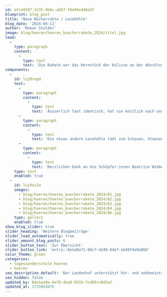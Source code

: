 ```yaml
---
id: afce9197-3235-4b6c-a857-f6e94e448a3f
blueprint: blog_post
title: 'Neue Bücherrakte / Lesehöhle'
blog_date: '2024-04-11'
author: 'Roman Stalder'
image: blog/hoeren/hoeren_buecherrakete_2024/titel.jpg
lead:
  -
    type: paragraph
    content:
      -
        type: text
        text: 'Die Rakete war das Kernstück der Kulisse an der Abschlussfeier im Sommer 2023. Seither schmückt sie den Vorraum unserer Bibliothek. '
components:
  -
    id: luj0ragd
    text:
      -
        type: paragraph
        content:
          -
            type: text
            text: 'Äusserlich fast identisch, hat sie kürzlich nach und nach ein neues Innenleben erhalten und unterdessen ist sie Leseecke, Rückzugsort, Sessel und Mediengestell, aktuell für Science Fiction und Weltraum. Sie wurde auch durch zahlreiche liebevolle Details ergänzt.'
      -
        type: paragraph
        content:
          -
            type: text
            text: 'Die etwas andere Lesehöhle lädt zum Schauen, Staunen und Lesen ein. Denn: Raketen wie Bücher können Menschen die Türen zu neuen Welten öffnen.'
      -
        type: paragraph
        content:
          -
            type: text
            text: 'Herzlichen Dank an die Schöpfer:innen Beatrice Widmer und Lars Reimann.'
    type: text
    enabled: true
  -
    id: luj0ss2a
    images:
      - blog/hoeren/hoeren_buecherrakete_2024/01.jpg
      - blog/hoeren/hoeren_buecherrakete_2024/02.jpg
      - blog/hoeren/hoeren_buecherrakete_2024/03.jpg
      - blog/hoeren/hoeren_buecherrakete_2024/04.jpg
      - blog/hoeren/hoeren_buecherrakete_2024/06.jpg
    type: gallery
    enabled: true
show_blog_slider: true
slider_heading: 'Weitere Blogbeiträge'
slider_load_automatically: true
slider_amount_blog_posts: 6
slider_button_text: 'Zur Übersicht'
slider_button_link: 'entry::8e1e8a71-0dc7-4248-84e7-ab40f4e0a88d'
color_theme: green
categories:
  - tagessonderschule-hoeren
  - hoeren
seo_description_default: 'Der Landenhof unterstützt hör- und sehbeeinträchtigte Kinder & Jugendliche in ihrem selbstbestimmten Leben durch Förderung ihrer Fähigkeiten & Entwicklung'
seo_hidden: false
updated_by: 04e1ae9a-6ef8-4ba0-931b-7cd69cc0d3a2
updated_at: 1715843875
---
```

